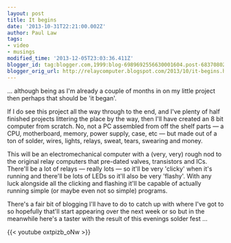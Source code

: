 ```yaml
---
layout: post
title: It begins
date: '2013-10-31T22:21:00.002Z'
author: Paul Law
tags:
- video
- musings
modified_time: '2013-12-05T23:03:36.411Z'
blogger_id: tag:blogger.com,1999:blog-6989692556630001604.post-6837080279750673758
blogger_orig_url: http://relaycomputer.blogspot.com/2013/10/it-begins.html
---
```


... although being as I'm already a couple of months in on my little project 
then perhaps that should be 'it began'.

If I do see this project all the way through to the end, and I've plenty of 
half finished projects littering the place by the way, then I'll have created 
an 8 bit computer from scratch. No, not a PC assembled from off the shelf 
parts — a CPU, motherboard, memory, power supply, case, etc — but made out of 
a ton of solder, wires, lights, relays, sweat, tears, swearing and money. 

This will be an electromechanical computer with a (very, very) rough nod to 
the original relay computers that pre-dated valves, transistors and ICs. 
There'll be a lot of relays — really lots — so it'll be very 'clicky' when 
it's running and there'll be lots of LEDs so it'll also be very 'flashy'. 
With any luck alongside all the clicking and flashing it'll be capable of 
actually running simple (or maybe even not so simple) programs.

There's a fair bit of blogging I'll have to do to catch up with where I've 
got to so hopefully that'll start appearing over the next week or so but in
the meanwhile here's a taster with the result 
of this evenings solder fest ...

{{< youtube oxtpizb_oNw >}}
